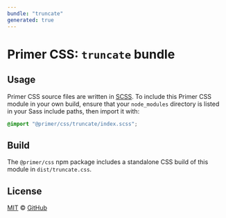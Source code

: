 ```yaml
---
bundle: "truncate"
generated: true
---
```


# Primer CSS: `truncate` bundle

## Usage

Primer CSS source files are written in [SCSS]. To include this Primer CSS module in your own build, ensure that your `node_modules` directory is listed in your Sass include paths, then import it with:

```scss
@import "@primer/css/truncate/index.scss";
```

## Build

The `@primer/css` npm package includes a standalone CSS build of this module in `dist/truncate.css`.

## License

[MIT](https://github.com/primer/css/blob/main/LICENSE) &copy; [GitHub](https://github.com/)


[scss]: https://sass-lang.com/documentation/syntax#scss
